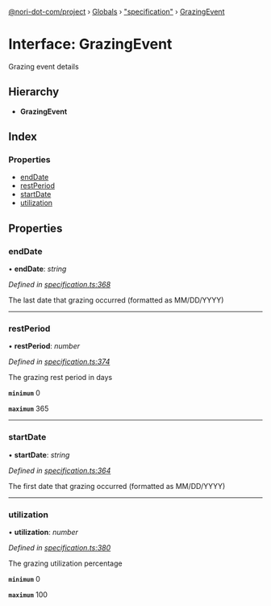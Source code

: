 [@nori-dot-com/project](../README.md) › [Globals](../globals.md) › ["specification"](../modules/_specification_.md) › [GrazingEvent](_specification_.grazingevent.md)

# Interface: GrazingEvent

Grazing event details

## Hierarchy

* **GrazingEvent**

## Index

### Properties

* [endDate](_specification_.grazingevent.md#enddate)
* [restPeriod](_specification_.grazingevent.md#restperiod)
* [startDate](_specification_.grazingevent.md#startdate)
* [utilization](_specification_.grazingevent.md#utilization)

## Properties

###  endDate

• **endDate**: *string*

*Defined in [specification.ts:368](https://github.com/nori-dot-eco/nori-dot-com/blob/ee6dedb/packages/project/src/specification.ts#L368)*

The last date that grazing occurred (formatted as MM/DD/YYYY)

___

###  restPeriod

• **restPeriod**: *number*

*Defined in [specification.ts:374](https://github.com/nori-dot-eco/nori-dot-com/blob/ee6dedb/packages/project/src/specification.ts#L374)*

The grazing rest period in days

**`minimum`** 0

**`maximum`** 365

___

###  startDate

• **startDate**: *string*

*Defined in [specification.ts:364](https://github.com/nori-dot-eco/nori-dot-com/blob/ee6dedb/packages/project/src/specification.ts#L364)*

The first date that grazing occurred (formatted as MM/DD/YYYY)

___

###  utilization

• **utilization**: *number*

*Defined in [specification.ts:380](https://github.com/nori-dot-eco/nori-dot-com/blob/ee6dedb/packages/project/src/specification.ts#L380)*

The grazing utilization percentage

**`minimum`** 0

**`maximum`** 100
